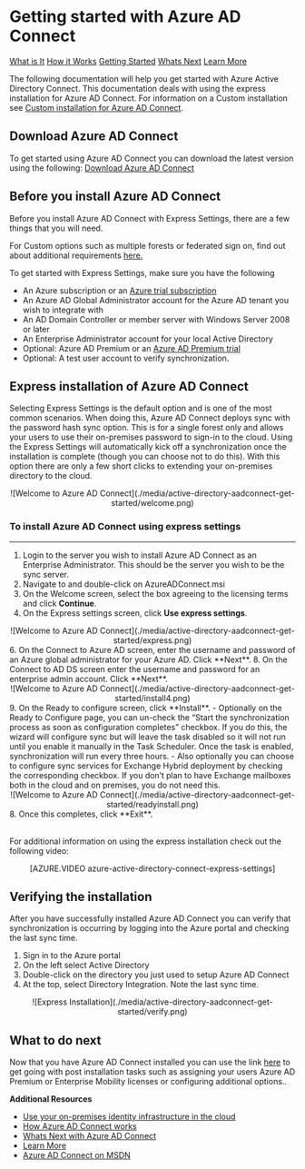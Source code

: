 <properties 
	pageTitle="Getting Started with Azure AD Connect" 
	description="Learn how to download, install and run the setup wizard for Azure AD Connect." 
	services="active-directory" 
	documentationCenter="" 
	authors="billmath" 
	manager="terrylan" 
	editor="bryanla"/>

<tags 
	ms.service="azure-active-directory-connect" 
	ms.workload="identity" 
	ms.tgt_pltfrm="na" 
	ms.devlang="na" 
	ms.topic="article" 
	ms.date="05/28/2015" 
	ms.author="billmath"/>

# Getting started with Azure AD Connect

<div class="dev-center-tutorial-selector sublanding">
<a href="../active-directory-aadconnect/" title="What is It">What is It</a>
<a href="../active-directory-aadconnect-how-it-works/" title="How it Works">How it Works</a>
<a href="../active-directory-aadconnect-get-started/" title="Getting Started" class="current">Getting Started</a>
<a href="../active-directory-aadconnect-whats-next/" title="Whats Next">Whats Next</a>
<a href="../active-directory-aadconnect-learn-more/" title="Learn More">Learn More</a>
</div>


The following documentation will help you get started with Azure Active Directory Connect.  This documentation deals with using the express installation for Azure AD Connect.  For information on a Custom installation see [Custom installation for Azure AD Connect](active-directory-aadconnect-get-started-custom.md).

## Download Azure AD Connect



To get started using Azure AD Connect you can download the latest version using the following:  [Download Azure AD Connect](http://connect.microsoft.com/site1164/program8612) 

## Before you install Azure AD Connect
Before you install Azure AD Connect with Express Settings, there are a few things that you will need. 

For Custom options such as multiple forests or federated sign on, find out about additional requirements [here.](active-directory-aadconnect-get-started-custom.md)
 
To get started with Express Settings, make sure you have the following
 

- An Azure subscription or an [Azure trial subscription](http://azure.microsoft.com/pricing/free-trial/)
- An Azure AD Global Administrator account for the Azure AD tenant you wish to integrate with
- An AD Domain Controller or member server with Windows Server 2008 or later
- An Enterprise Administrator account for your local Active Directory
- Optional:  Azure AD Premium or an [Azure AD Premium trial](http://aka.ms/aadptrial)
- Optional:  A test user account to verify synchronization. 





## Express installation of Azure AD Connect
Selecting Express Settings is the default option and is one of the most common scenarios. When doing this, Azure AD Connect deploys sync with the password hash sync option. This is for a single forest only and allows your users to use their on-premises password to sign-in to the cloud. Using the Express Settings will automatically kick off a synchronization once the installation is complete (though you can choose not to do this). With this option there are only a few short clicks to extending your on-premises directory to the cloud.

<center>![Welcome to Azure AD Connect](./media/active-directory-aadconnect-get-started/welcome.png)</center>

### To install Azure AD Connect using express settings
--------------------------------------------------------------------------------------------

1. Login to the server you wish to install Azure AD Connect as an Enterprise Administrator.  This should be the server you wish to be the sync server.
2. Navigate to and double-click on AzureADConnect.msi
3. On the Welcome screen, select the box agreeing to the licensing terms and click **Continue**.
4. On the Express settings screen, click **Use express settings**.
<center>![Welcome to Azure AD Connect](./media/active-directory-aadconnect-get-started/express.png)</center>
6. On the Connect to Azure AD screen, enter the username and password of an Azure global administrator for your Azure AD.  Click **Next**.
8. On the Connect to AD DS screen enter the username and password for an enterprise admin account.  Click **Next**.
<center>![Welcome to Azure AD Connect](./media/active-directory-aadconnect-get-started/install4.png)</center>
9. On the Ready to configure screen, click **Install**.
	- Optionally on the Ready to Configure page, you can un-check the “Start the synchronization process as soon as configuration completes” checkbox.  If you do this, the wizard will configure sync but will leave the task disabled so it will not run until you enable it manually in the Task Scheduler.  Once the task is enabled, synchronization will run every three hours.
	- Also optionally you can choose to configure sync services for Exchange Hybrid deployment by checking the corresponding checkbox.  If you don’t plan to have Exchange mailboxes both in the cloud and on premises, you do not need this.

<center>![Welcome to Azure AD Connect](./media/active-directory-aadconnect-get-started/readyinstall.png)</center>
8. Once this completes, click **Exit**.


<br>
<br>

For additional information on using the express installation check out the following video:

<center>[AZURE.VIDEO azure-active-directory-connect-express-settings]</center>



## Verifying the installation

After you have successfully installed Azure AD Connect you can verify that synchronization is occurring by logging into the Azure portal and checking the last sync time. 

1.  Sign in to the Azure portal
2.  On the left select Active Directory
3.  Double-click on the directory you just used to setup Azure AD Connect
4.  At the top, select Directory Integration.  Note the last sync time.

<center>![Express Installation](./media/active-directory-aadconnect-get-started/verify.png)</center>

## What to do next
Now that you have Azure AD Connect installed you can use the link [here](active-directory-aadconnect-whats-next.md) to get going with post installation tasks such as  assigning your users Azure AD Premium or Enterprise Mobility licenses or configuring additional options..

**Additional Resources**

* [Use your on-premises identity infrastructure in the cloud](active-directory-aadconnect.md)
* [How Azure AD Connect works](active-directory-aadconnect-how-it-works.md)
* [Whats Next with Azure AD Connect](active-directory-aadconnect-whats-next.md)
* [Learn More](active-directory-aadconnect-learn-more.md)
* [Azure AD Connect on MSDN](https://msdn.microsoft.com/library/azure/dn832695.aspx)

